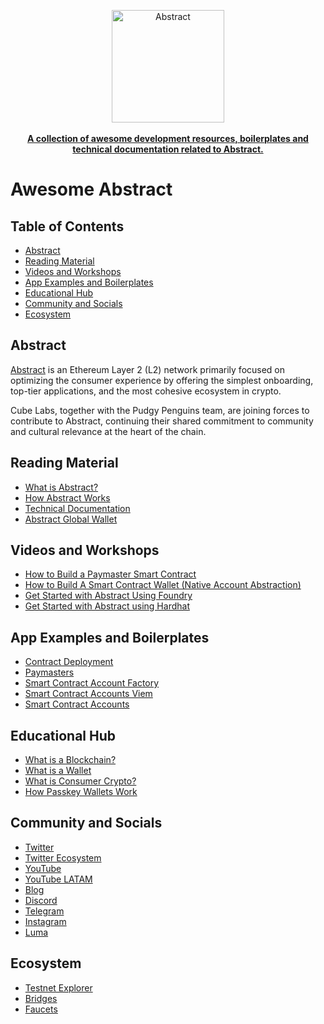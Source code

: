 <div align="center">    
    <p>    
        <a href="https://abs.xyz/en">    
            <div>    
                <img src="https://pbs.twimg.com/profile_images/1816175731203862528/OCtFkZbn_400x400.jpg" width="180" alt="Abstract">    
            </div>    
            <br>
                <b> A collection of awesome development resources, boilerplates and technical documentation related to Abstract. </b>    
            </br>
        </a>    
    </p>    
</div> 

# Awesome Abstract 


## Table of Contents

- [Abstract](#abstract)
- [Reading Material](#reading-material)
- [Videos and Workshops](#videos-and-workshops)
- [App Examples and Boilerplates](#app-examples-and-boilerplates)
- [Educational Hub](#crypto-educational-hub)
- [Community and Socials](#community-and-socials)
- [Ecosystem](#ecosystem)

## Abstract

[Abstract](https://abs.xyz/en) is an Ethereum Layer 2 (L2) network primarily focused on optimizing the consumer experience by offering the simplest onboarding, top-tier applications, and the most cohesive ecosystem in crypto.

Cube Labs, together with the Pudgy Penguins team, are joining forces to contribute to Abstract, continuing their shared commitment to community and cultural relevance at the heart of the chain.


## Reading Material

- [What is Abstract?](https://abs.xyz/blog/articles/what-is-abstract)
- [How Abstract Works](https://docs.abs.xyz/how-abstract-works/architecture/layer-2s)
- [Technical Documentation](https://docs.abs.xyz/overview)
- [Abstract Global Wallet](https://x.com/0xCygaar/status/1828897082314260689)

## Videos and Workshops

- [How to Build a Paymaster Smart Contract](https://www.youtube.com/watch?v=oolgV2M8ZUI&t=399s)
- [How to Build A Smart Contract Wallet (Native Account Abstraction)](https://www.youtube.com/watch?v=MFReCajqpNA&t=399s)
- [Get Started with Abstract Using Foundry](https://www.youtube.com/watch?v=7qgH6UNqTl8&t=8s)
- [Get Started with Abstract using Hardhat](https://www.youtube.com/watch?v=Jr_Flw-asZ4&t=267s)

## App Examples and Boilerplates

- [Contract Deployment](https://github.com/Abstract-Foundation/examples/tree/main/contract-deployment)
- [Paymasters](https://github.com/Abstract-Foundation/examples/tree/main/paymasters)
- [Smart Contract Account Factory](https://github.com/Abstract-Foundation/examples/tree/main/smart-contract-account-factory)
- [Smart Contract Accounts Viem](https://github.com/Abstract-Foundation/examples/tree/main/smart-contract-accounts-viem)
- [Smart Contract Accounts](https://github.com/Abstract-Foundation/examples/tree/main/smart-contract-accounts)

## Educational Hub

- [What is a Blockchain?](https://abs.xyz/blog/articles/what-is-a-blockchain)
- [What is a Wallet](https://abs.xyz/blog/articles/what-is-a-wallet)
- [What is Consumer Crypto?](https://abs.xyz/blog/articles/what-is-consumer-crypto)
- [How Passkey Wallets Work](https://abs.xyz/blog/articles/how-passkey-wallets-work)

## Community and Socials

- [Twitter](https://twitter.com/abstractchain)
- [Twitter Ecosystem](https://x.com/Abstract_Eco)
- [YouTube](https://www.youtube.com/@AbstractBlockchain/videos)
- [YouTube LATAM](https://www.youtube.com/@AbstractLatam)
- [Blog](https://abs.xyz/blog)
- [Discord](https://discord.com/invite/abstractchain)
- [Telegram](https://t.me/abstract_chain)
- [Instagram](https://www.instagram.com/abs)
- [Luma](https://lu.ma/abstractchain)

## Ecosystem

- [Testnet Explorer](https://explorer.testnet.abs.xyz/)
- [Bridges](https://docs.abs.xyz/ecosystem/bridges)
- [Faucets](https://docs.abs.xyz/ecosystem/faucets)
